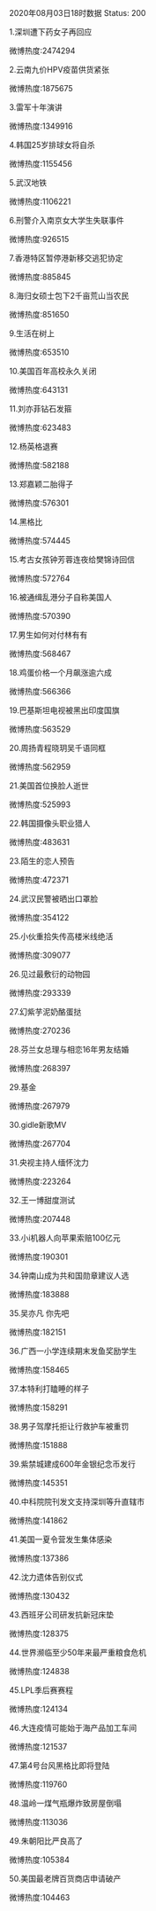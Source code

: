 2020年08月03日18时数据
Status: 200

1.深圳遭下药女子再回应

微博热度:2474294

2.云南九价HPV疫苗供货紧张

微博热度:1875675

3.雷军十年演讲

微博热度:1349916

4.韩国25岁排球女将自杀

微博热度:1155456

5.武汉地铁

微博热度:1106221

6.刑警介入南京女大学生失联事件

微博热度:926515

7.香港特区暂停港新移交逃犯协定

微博热度:885845

8.海归女硕士包下2千亩荒山当农民

微博热度:851650

9.生活在树上

微博热度:653510

10.美国百年高校永久关闭

微博热度:643131

11.刘亦菲钻石发箍

微博热度:623483

12.杨英格退赛

微博热度:582188

13.郑嘉颖二胎得子

微博热度:576301

14.黑格比

微博热度:574445

15.考古女孩钟芳蓉连夜给樊锦诗回信

微博热度:572764

16.被通缉乱港分子自称美国人

微博热度:570390

17.男生如何对付林有有

微博热度:568467

18.鸡蛋价格一个月飙涨逾六成

微博热度:566366

19.巴基斯坦电视被黑出印度国旗

微博热度:563529

20.周扬青程晓玥吴千语同框

微博热度:562959

21.美国首位换脸人逝世

微博热度:525993

22.韩国摄像头职业猎人

微博热度:483631

23.陌生的恋人预告

微博热度:472371

24.武汉民警被晒出口罩脸

微博热度:354122

25.小伙重拾失传高楼米线绝活

微博热度:309077

26.见过最敷衍的动物园

微博热度:293339

27.幻紫芋泥奶酪蛋挞

微博热度:270236

28.芬兰女总理与相恋16年男友结婚

微博热度:268397

29.基金

微博热度:267979

30.gidle新歌MV

微博热度:267704

31.央视主持人缅怀沈力

微博热度:223264

32.王一博甜度测试

微博热度:207448

33.小i机器人向苹果索赔100亿元

微博热度:190301

34.钟南山成为共和国勋章建议人选

微博热度:183888

35.吴亦凡 你先吧

微博热度:182151

36.广西一小学连续期末发鱼奖励学生

微博热度:158465

37.本特利打瞌睡的样子

微博热度:158291

38.男子驾摩托拒让行救护车被重罚

微博热度:151888

39.紫禁城建成600年金银纪念币发行

微博热度:145351

40.中科院院刊发文支持深圳等升直辖市

微博热度:141862

41.美国一夏令营发生集体感染

微博热度:137386

42.沈力遗体告别仪式

微博热度:130432

43.西班牙公司研发抗新冠床垫

微博热度:128375

44.世界濒临至少50年来最严重粮食危机

微博热度:124838

45.LPL季后赛赛程

微博热度:124134

46.大连疫情可能始于海产品加工车间

微博热度:121537

47.第4号台风黑格比即将登陆

微博热度:119760

48.温岭一煤气瓶爆炸致房屋倒塌

微博热度:113036

49.朱朝阳比严良高了

微博热度:105384

50.美国最老牌百货商店申请破产

微博热度:104463

